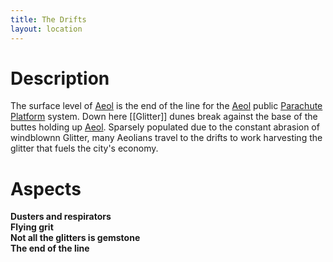 ```yaml
---
title: The Drifts
layout: location
---
```


# Description
The surface level of [Aeol](/FATE_in_the_BAWG/locations/Aeol.html) is the end of the line for the [Aeol](/FATE_in_the_BAWG/locations/Aeol.html) public [Parachute Platform](/FATE_in_the_BAWG/items/Parachute_platform.html) system. Down here [[Glitter]] dunes break against the base of the buttes holding up [Aeol](/FATE_in_the_BAWG/locations/Aeol.html). Sparsely populated due to the constant abrasion of windblownn Glitter, many Aeolians travel to the drifts to work harvesting the glitter that fuels the city's economy. 

# Aspects
**Dusters and respirators** \
**Flying grit** \
**Not all the glitters is gemstone** \
**The end of the line**